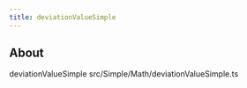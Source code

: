 ```yaml
---
title: deviationValueSimple
---
```


## About

deviationValueSimple src/Simple/Math/deviationValueSimple.ts
